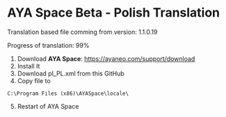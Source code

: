 # AYA Space Beta - Polish Translation

Translation based file comming from version: 1.1.0.19

Progress of translation: 99%

1. Download **AYA Space**: https://ayaneo.com/support/download
2. Install It
3. Download pl_PL.xml from this GitHub
4. Copy file to
```
C:\Program Files (x86)\AYASpace\locale\
```
5. Restart of AYA Space
